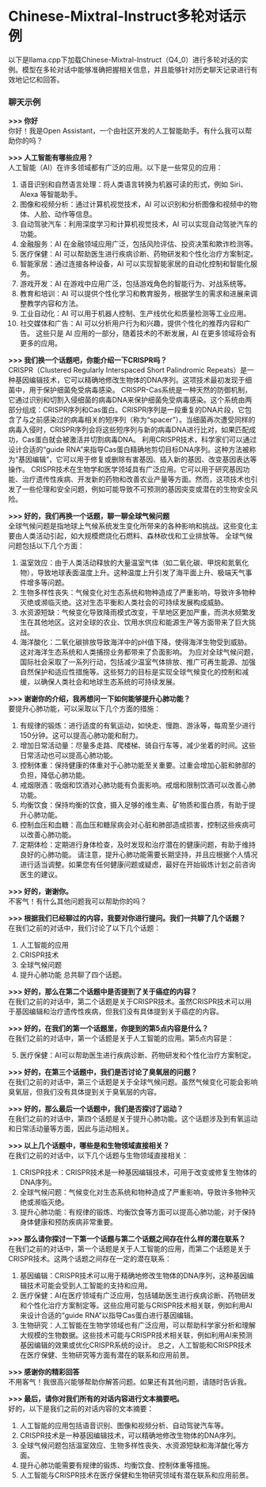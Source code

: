 # Chinese-Mixtral-Instruct多轮对话示例

以下是llama.cpp下加载Chinese-Mixtral-Instruct（Q4_0）进行多轮对话的实例。模型在多轮对话中能够准确把握相关信息，并且能够针对历史聊天记录进行有效地记忆和回答。

### 聊天示例

**>>> 你好**<br/>
你好！我是Open Assistant，一个由社区开发的人工智能助手。有什么我可以帮助你的吗？

**>>> 人工智能有哪些应用？**<br/>
人工智能（AI）在许多领域都有广泛的应用。以下是一些常见的应用：

1. 语音识别和自然语言处理：将人类语言转换为机器可读的形式，例如 Siri、Alexa 等智能助手。
2. 图像和视频分析：通过计算机视觉技术，AI 可以识别和分析图像和视频中的物体、人脸、动作等信息。
3. 自动驾驶汽车：利用深度学习和计算机视觉技术，AI 可以实现自动驾驶汽车的功能。
4. 金融服务：AI 在金融领域应用广泛，包括风险评估、投资决策和欺诈检测等。
5. 医疗保健：AI 可以帮助医生进行疾病诊断、药物研发和个性化治疗方案制定。
6. 智能家居：通过连接各种设备，AI 可以实现智能家居的自动化控制和智能化服务。
7. 游戏开发：AI 在游戏中应用广泛，包括游戏角色的智能行为、对战系统等。
8. 教育和培训：AI 可以提供个性化学习和教育服务，根据学生的需求和进展来调整教学内容和方法。
9. 工业自动化：AI 可以用于机器人控制、生产线优化和质量检测等工业应用。
10. 社交媒体和广告：AI 可以分析用户行为和兴趣，提供个性化的推荐内容和广告。
这些只是 AI 应用的一部分，随着技术的不断发展，AI 在更多领域将会有更多的应用。

**>>> 我们换一个话题吧，你能介绍一下CRISPR吗？**<br/>
CRISPR（Clustered Regularly Interspaced Short Palindromic Repeats）是一种基因编辑技术，它可以精确地修改生物体的DNA序列。这项技术最初发现于细菌中，用于保护细菌免受病毒感染。
CRISPR-Cas系统是一种天然的防御机制，它通过识别和切割入侵细菌的病毒DNA来保护细菌免受病毒感染。这个系统由两部分组成：CRISPR序列和Cas蛋白。CRISPR序列是一段重复的DNA片段，它包含了与之前感染过的病毒相关的短序列（称为“spacer”）。当细菌再次遭受同样的病毒入侵时，CRISPR序列会将这些短序列与新的病毒DNA进行比对，如果匹配成功，Cas蛋白就会被激活并切割病毒DNA。
利用CRISPR技术，科学家们可以通过设计合适的“guide RNA”来指导Cas蛋白精确地剪切目标DNA序列。这种方法被称为“基因编辑”，它可以用于修复或删除有害基因、插入新的基因、改变基因表达等操作。
CRISPR技术在生物学和医学领域具有广泛应用。它可以用于研究基因功能、治疗遗传性疾病、开发新的药物和改善农业产量等方面。然而，这项技术也引发了一些伦理和安全问题，例如可能导致不可预测的基因突变或潜在的生物安全风险。

**>>> 好的，我们再换一个话题，聊一聊全球气候问题**<br/>
全球气候问题是指地球上气候系统发生变化所带来的各种影响和挑战。这些变化主要由人类活动引起，如大规模燃烧化石燃料、森林砍伐和工业排放等。
全球气候问题包括以下几个方面：

1. 温室效应：由于人类活动释放的大量温室气体（如二氧化碳、甲烷和氮氧化物），导致地球表面温度上升。这种温度上升引发了海平面上升、极端天气事件增多等问题。
2. 生物多样性丧失：气候变化对生态系统和物种造成了严重影响，导致许多物种灭绝或濒临灭绝。这对生态平衡和人类社会的可持续发展构成威胁。
3. 水资源短缺：气候变化导致降雨模式改变，干旱地区更加严重，而洪水频繁发生在其他地区。这对全球的农业、饮用水供应和能源生产等方面带来了巨大挑战。
4. 海洋酸化：二氧化碳排放导致海洋中的pH值下降，使得海洋生物受到威胁。这对海洋生态系统和人类捕捞业务都带来了负面影响。
为应对全球气候问题，国际社会采取了一系列行动，包括减少温室气体排放、推广可再生能源、加强自然保护和适应性措施等。这些努力的目标是实现全球气候变化的控制和减缓，以确保人类社会和地球生态系统的可持续发展。

**>>> 谢谢你的介绍，我再想问一下如何能够提升心肺功能？**<br/>
要提升心肺功能，可以采取以下几个方面的措施：

1. 有规律的锻炼：进行适度的有氧运动，如快走、慢跑、游泳等，每周至少进行150分钟。这可以提高心肺功能和耐力。
2. 增加日常活动量：尽量多走路、爬楼梯、骑自行车等，减少坐着的时间。这些日常活动也可以提高心肺功能。
3. 控制体重：保持健康的体重对于心肺功能至关重要。过重会增加心脏和肺部的负担，降低心肺功能。
4. 戒烟限酒：吸烟和饮酒对心肺功能有负面影响。戒烟和限制饮酒可以改善心肺功能。
5. 均衡饮食：保持均衡的饮食，摄入足够的维生素、矿物质和蛋白质，有助于提升心肺功能。
6. 控制血压和血糖：高血压和糖尿病会对心脏和肺部造成损害，控制这些疾病可以改善心肺功能。
7. 定期体检：定期进行身体检查，及时发现和治疗潜在的健康问题，有助于维持良好的心肺功能。
请注意，提升心肺功能需要长期坚持，并且应根据个人情况进行适当调整。如果您有任何健康问题或疑虑，最好在开始锻炼计划之前咨询医生的建议。

**>>> 好的，谢谢你。**<br/>
不客气！有什么其他问题我可以帮助你的吗？

**>>> 根据我们已经聊过的内容，我要对你进行提问。我们一共聊了几个话题？**<br/>
在我们之前的对话中，我们讨论了以下几个话题：

1. 人工智能的应用
2. CRISPR技术
3. 全球气候问题
4. 提升心肺功能
总共聊了四个话题。

**>>> 好的，那么在第二个话题中是否提到了关于癌症的内容？**<br/>
在我们之前的对话中，第二个话题是关于CRISPR技术。虽然CRISPR技术可以用于基因编辑和治疗遗传性疾病，但我们没有具体提到关于癌症的内容。

**>>> 好的，在我们的第一个话题里，你提到的第5点内容是什么？**<br/>
在我们之前的对话中，第一个话题是关于人工智能的应用。第5点内容是：

5. 医疗保健：AI可以帮助医生进行疾病诊断、药物研发和个性化治疗方案制定。

**>>> 好的，在第三个话题中，我们是否讨论了臭氧层的问题？**<br/>
在我们之前的对话中，第三个话题是关于全球气候问题。虽然气候变化可能会影响臭氧层，但我们没有具体提到关于臭氧层的内容。

**>>> 好的，那么最后一个话题中，我们是否探讨了运动？**<br/>
在我们之前的对话中，第四个话题是关于提升心肺功能。这个话题涉及到有氧运动和日常活动量等方面，因此与运动相关。

**>>> 以上几个话题中，哪些是和生物领域直接相关？**<br/>
在我们之前的对话中，以下几个话题与生物领域直接相关：

1. CRISPR技术：CRISPR技术是一种基因编辑技术，可用于改变或修复生物体的DNA序列。
2. 全球气候问题：气候变化对生态系统和物种造成了严重影响，导致许多物种灭绝或濒临灭绝。
3. 提升心肺功能：有规律的锻炼、均衡饮食等方面可以提高心肺功能，对于保持身体健康和预防疾病非常重要。

**>>> 那么请你探讨一下第一个话题与第二个话题之间存在什么样的潜在联系？**<br/>
在我们之前的对话中，第一个话题是关于人工智能的应用，而第二个话题是关于CRISPR技术。这两个话题之间存在一定的潜在联系：
1. 基因编辑：CRISPR技术可以用于精确地修改生物体的DNA序列，这种基因编辑技术可能会受到人工智能的支持和应用。
2. 医疗保健：AI在医疗领域有广泛应用，包括辅助医生进行疾病诊断、药物研发和个性化治疗方案制定等。这些应用可能与CRISPR技术相关联，例如利用AI来设计合适的“guide RNA”以指导Cas蛋白进行基因编辑。
3. 生物研究：人工智能在生物学领域也有广泛应用，可以帮助科学家分析和理解大规模的生物数据。这些技术可能与CRISPR技术相关联，例如利用AI来预测基因编辑的效果或优化CRISPR系统的设计。
总之，人工智能和CRISPR技术在医疗保健、生物研究等方面有潜在的联系和应用前景。

**>>> 感谢你的精彩回答**<br/>
不用客气！我很高兴能够帮助你解答问题。如果还有其他问题，请随时告诉我。

**>>> 最后，请你对我们所有的对话内容进行文本摘要吧。**<br/>
好的，以下是我们之前的对话内容的文本摘要：
1. 人工智能的应用包括语音识别、图像和视频分析、自动驾驶汽车等。
2. CRISPR技术是一种基因编辑技术，可以精确地修改生物体的DNA序列。
3. 全球气候问题包括温室效应、生物多样性丧失、水资源短缺和海洋酸化等方面。
4. 提升心肺功能需要有规律的锻炼、均衡饮食、控制体重等措施。
5. 人工智能与CRISPR技术在医疗保健和生物研究领域有潜在联系和应用前景。